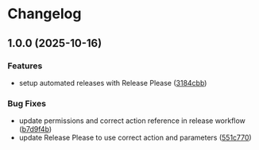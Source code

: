 # Changelog

## 1.0.0 (2025-10-16)


### Features

* setup automated releases with Release Please ([3184cbb](https://github.com/myusp/waha-api-client-ts/commit/3184cbb5a48504c1761d02c2af1479d415b654b0))


### Bug Fixes

* update permissions and correct action reference in release workflow ([b7d9f4b](https://github.com/myusp/waha-api-client-ts/commit/b7d9f4b6f4e4683af64207daa04d8f5cf9fcb731))
* update Release Please to use correct action and parameters ([551c770](https://github.com/myusp/waha-api-client-ts/commit/551c770df8c21b204e209c526d9d248b5b8c1655))

